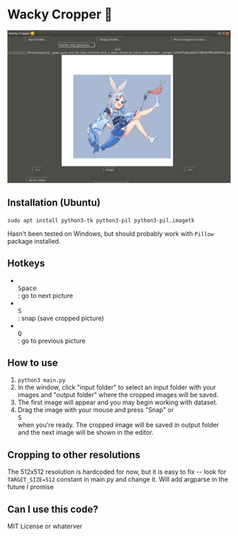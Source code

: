 # Wacky Cropper 🥴

![showcase](showcase.jpg)

## Installation (Ubuntu)

`sudo apt install python3-tk python3-pil python3-pil.imagetk`

Hasn't been tested on Windows, but should probably work with `Pillow` package installed.

## Hotkeys

- <kbd><br>Space<br></kbd>: go to next picture
- <kbd><br>S<br></kbd>: snap (save cropped picture)
- <kbd><br>Q<br></kbd>: go to previous picture

## How to use

1. `python3 main.py`
2. In the window, click "input folder" to select an input folder with your images and "output folder" where the cropped images will be saved.
3. The first image will appear and you may begin working with dataset.
4. Drag the image with your mouse and press "Snap" or <kbd><br>S<br></kbd> when you're ready. The cropped image will be saved in output folder and the next image will be shown in the editor.

## Cropping to other resolutions

The 512x512 resolution is hardcoded for now, but it is easy to fix -- look for `TARGET_SIZE=512` constant in main.py and change it. Will add argparse in the future I promise

## Can I use this code?

MIT License or whaterver